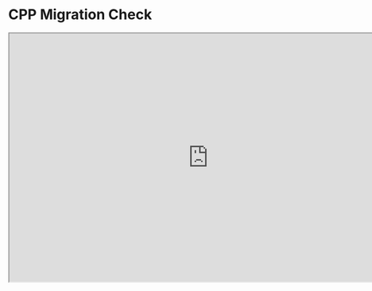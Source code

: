 # CPP Migration Check

<p><iframe title="YouTube video player" src="https://www.youtube.com/embed/IwxnAATQd6k?si=e_QV1VmXPhg6SSOf" width="800" height="500" allowfullscreen="allowfullscreen" allow="accelerometer; autoplay; clipboard-write; encrypted-media; gyroscope; picture-in-picture; web-share"></iframe></p>